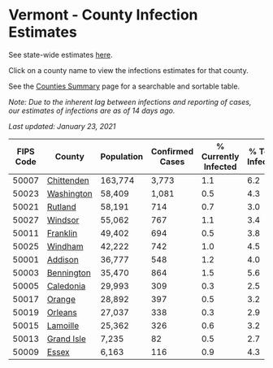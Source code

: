 # Vermont - County Infection Estimates

See state-wide estimates [here](/infections/us-vt).

Click on a county name to view the infections estimates for that county.

See the [Counties Summary](/infections/summary-counties) page for a searchable and sortable table.

*Note: Due to the inherent lag between infections and reporting of cases, our estimates of infections are as of 14 days ago.*

*Last updated: January 23, 2021*

|   FIPS Code |                   County |   Population |   Confirmed Cases |   % Currently Infected |   % Total Infected |
|-------------|--------------------------|--------------|-------------------|------------------------|--------------------|
|       50007 | [Chittenden](chittenden) |      163,774 |             3,773 |                    1.1 |                6.2 |
|       50023 | [Washington](washington) |       58,409 |             1,081 |                    0.5 |                4.3 |
|       50021 |       [Rutland](rutland) |       58,191 |               714 |                    0.7 |                3.0 |
|       50027 |       [Windsor](windsor) |       55,062 |               767 |                    1.1 |                3.4 |
|       50011 |     [Franklin](franklin) |       49,402 |               694 |                    0.5 |                3.8 |
|       50025 |       [Windham](windham) |       42,222 |               742 |                    1.0 |                4.5 |
|       50001 |       [Addison](addison) |       36,777 |               548 |                    1.2 |                4.0 |
|       50003 | [Bennington](bennington) |       35,470 |               864 |                    1.5 |                5.6 |
|       50005 |   [Caledonia](caledonia) |       29,993 |               309 |                    0.3 |                2.5 |
|       50017 |         [Orange](orange) |       28,892 |               397 |                    0.5 |                3.2 |
|       50019 |       [Orleans](orleans) |       27,037 |               338 |                    0.3 |                2.9 |
|       50015 |     [Lamoille](lamoille) |       25,362 |               326 |                    0.6 |                3.2 |
|       50013 | [Grand Isle](grand-isle) |        7,235 |                82 |                    0.5 |                2.7 |
|       50009 |           [Essex](essex) |        6,163 |               116 |                    0.9 |                4.3 |